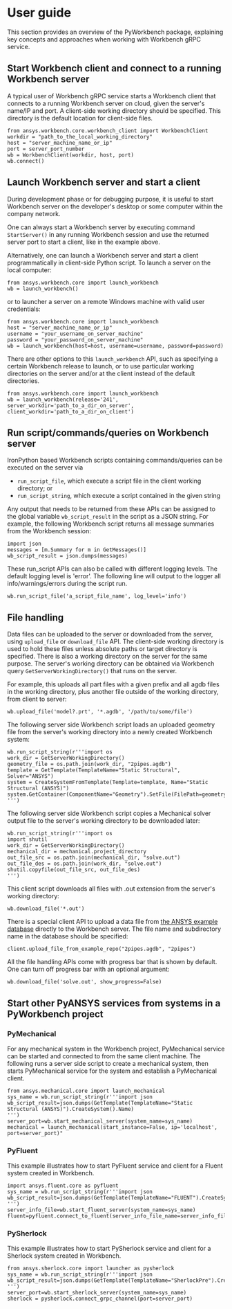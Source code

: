 # User guide
This section provides an overview of the PyWorkbench package, explaining
key concepts and approaches when working with Workbench gRPC service.


## Start Workbench client and connect to a running Workbench server
A typical user of Workbench gRPC service starts a Workbench client that connects to
a running Workbench server on cloud, given the server's name/IP and port.
A client-side working directory should be specified. This directory is the default
location for client-side files.
```
from ansys.workbench.core.workbench_client import WorkbenchClient
workdir = "path_to_the_local_working_directory"
host = "server_machine_name_or_ip"
port = server_port_number
wb = WorkbenchClient(workdir, host, port)
wb.connect()
```

## Launch Workbench server and start a client
During development phase or for debugging purpose, it is useful to start Workbench server on the developer's desktop or some computer within the company network.

One can always start a Workbench server by executing command `StartServer()` in any running Workbench session and use the returned server port to start a client, like in the example above.

Alternatively, one can launch a Workbench server and start a client programmatically in client-side Python script. To launch a server on the local computer:
```
from ansys.workbench.core import launch_workbench
wb = launch_workbench()
```
or to launcher a server on a remote Windows machine with valid user credentials:
```
from ansys.workbench.core import launch_workbench
host = "server_machine_name_or_ip"
username = "your_username_on_server_machine"
password = "your_password_on_server_machine"
wb = launch_workbench(host=host, username=username, password=password)
```
There are other options to this `launch_workbench` API, such as specifying a certain Workbench release to launch, or to use particular working directories on the server and/or at the client instead of the default directories.
```
from ansys.workbench.core import launch_workbench
wb = launch_workbench(release='241', server_workdir='path_to_a_dir_on_server', client_workdir='path_to_a_dir_on_client')
```

## Run script/commands/queries on Workbench server
IronPython based Workbench scripts containing commands/queries can be executed on the server via
* `run_script_file`, which execute a script file in the client working directory; or
* `run_script_string`, which execute a script contained in the given string

Any output that needs to be returned from these APIs can be assigned to the global variable `wb_script_result` in the script as a JSON string. For example, the following Workbench script returns all message summaries from the Workbench session:
```
import json
messages = [m.Summary for m in GetMessages()]
wb_script_result = json.dumps(messages)
```
These run_script APIs can also be called with different logging levels. The default logging level is 'error'. The following line will output to the logger all info/warnings/errors during the script run.
```
wb.run_script_file('a_script_file_name', log_level='info')
```

## File handling
Data files can be uploaded to the server or downloaded from the server, using `upload_file` or `download_file` API. The client-side working directory is used to hold these files unless absolute paths or target directory is specified. There is also a working directory on the server for the same purpose. The server's working directory can be obtained via Workbench query `GetServerWorkingDirectory()` that runs on the server.

For example, this uploads all part files with a given prefix and all agdb files in the working directory, plus another file outside of the working directory, from client to server:
```
wb.upload_file('model?.prt', '*.agdb', '/path/to/some/file')
```

The following server side Workbench script loads an uploaded geometry file from the server's working directory into a newly created Workbench system:
```
wb.run_script_string(r'''import os
work_dir = GetServerWorkingDirectory()
geometry_file = os.path.join(work_dir, "2pipes.agdb")
template = GetTemplate(TemplateName="Static Structural", Solver="ANSYS")
system = CreateSystemFromTemplate(Template=template, Name="Static Structural (ANSYS)")
system.GetContainer(ComponentName="Geometry").SetFile(FilePath=geometry_file)
''')
```
The following server side Workbench script copies a Mechanical solver output file to the server's working directory to be downloaded later:
```
wb.run_script_string(r'''import os
import shutil
work_dir = GetServerWorkingDirectory()
mechanical_dir = mechanical.project_directory
out_file_src = os.path.join(mechanical_dir, "solve.out")
out_file_des = os.path.join(work_dir, "solve.out")
shutil.copyfile(out_file_src, out_file_des)
''')
```
This client script downloads all files with .out extension from the server's working directory:
```
wb.download_file('*.out')
```

There is a special client API to upload a data file from [the ANSYS example database](https://github.com/ansys/example-data/tree/master/pyworkbench) directly to the Workbench server. The file name and subdirectory name in the database should be specified:
```
client.upload_file_from_example_repo("2pipes.agdb", "2pipes")
```

All the file handling APIs come with progress bar that is shown by default. One can turn off progress bar with an optional argument:
```
wb.download_file('solve.out', show_progress=False)
```

## Start other PyANSYS services from systems in a PyWorkbench project
### PyMechanical
For any mechanical system in the Workbench project, PyMechanical service can be started and connected to from the same client machine.
The following runs a server side script to create a mechanical system, then starts PyMechanical service for the system and establish a PyMechanical client.
```
from ansys.mechanical.core import launch_mechanical
sys_name = wb.run_script_string(r'''import json
wb_script_result=json.dumps(GetTemplate(TemplateName="Static Structural (ANSYS)").CreateSystem().Name)
''')
server_port=wb.start_mechanical_server(system_name=sys_name)
mechanical = launch_mechanical(start_instance=False, ip='localhost', port=server_port)"
```
### PyFluent
This example illustrates how to start PyFluent service and client for a Fluent system created in Workbench.
```
import ansys.fluent.core as pyfluent
sys_name = wb.run_script_string(r'''import json
wb_script_result=json.dumps(GetTemplate(TemplateName="FLUENT").CreateSystem().Name)
''')
server_info_file=wb.start_fluent_server(system_name=sys_name)
fluent=pyfluent.connect_to_fluent(server_info_file_name=server_info_file)
```
### PySherlock
This example illustrates how to start PySherlock service and client for a Sherlock system created in Workbench.
```
from ansys.sherlock.core import launcher as pysherlock
sys_name = wb.run_script_string(r'''import json
wb_script_result=json.dumps(GetTemplate(TemplateName="SherlockPre").CreateSystem().Name)
''')
server_port=wb.start_sherlock_server(system_name=sys_name)
sherlock = pysherlock.connect_grpc_channel(port=server_port)
```
